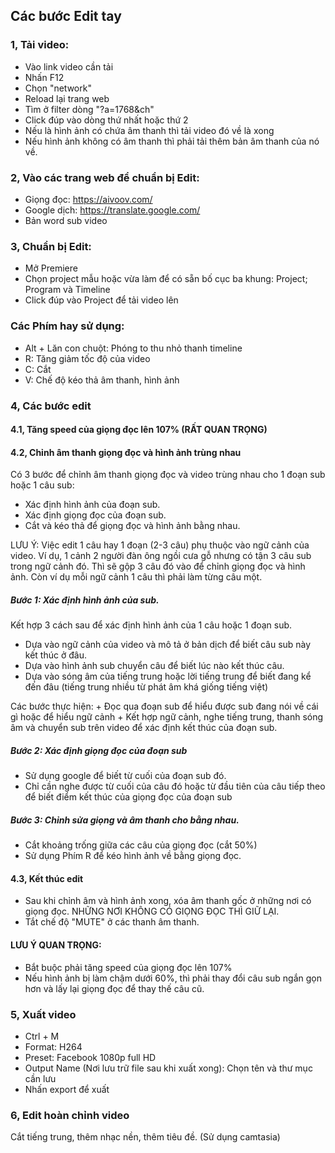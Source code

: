 ## Các bước Edit tay

### 1, Tải video:
+ Vào link video cần tải
+  Nhấn F12
+ Chọn "network"
+ Reload lại trang web
+ Tìm ở filter dòng "?a=1768&ch"
+ Click đúp vào dòng thứ nhất hoặc thứ 2
+ Nếu là hình ảnh có chứa âm thanh thì tải video đó về là xong
+ Nếu hình ảnh không có âm thanh thì phải tải thêm bản âm thanh của nó về.

### 2, Vào các trang web để chuẩn bị Edit:
+ Giọng đọc: https://aivoov.com/
+ Google dịch: https://translate.google.com/
+ Bản word sub video

### 3, Chuẩn bị Edit:
+ Mở Premiere
+ Chọn project mẫu hoặc vừa làm để có sẵn bố cục ba khung: Project; Program và Timeline
+ Click đúp vào Project để tải video lên

### Các Phím hay sử dụng:
 - Alt + Lăn con chuột: Phóng to thu nhỏ thanh timeline
 - R: Tăng giảm tốc độ của video
 - C: Cắt
 - V: Chế độ kéo thả âm thanh, hình ảnh

### 4, Các bước edit

#### 4.1, Tăng speed của giọng đọc lên 107% (RẤT QUAN TRỌNG)

#### 4.2, Chỉnh âm thanh giọng đọc và hình ảnh trùng nhau
Có 3 bước để chỉnh âm thanh giọng đọc và video trùng nhau cho 1 đoạn sub hoặc 1 câu sub:
- Xác định hình ảnh của đoạn sub.
- Xác định giọng đọc của đoạn sub.
- Cắt và kéo thả để giọng đọc và hình ảnh bằng nhau.

LƯU Ý: Việc edit 1 câu hay 1 đoạn (2-3 câu) phụ thuộc vào ngữ cảnh của video. Ví dụ, 1 cảnh 2 người đàn ông ngồi cưa gỗ nhưng có tận 3 câu sub trong ngữ cảnh đó. Thì sẽ gộp 3 câu đó vào để chỉnh giọng đọc và hình ảnh. Còn ví dụ mỗi ngữ cảnh 1 câu thì phải làm từng câu một.

##### Bước 1: Xác định hình ảnh của sub.
Kết hợp 3 cách sau để xác định hình ảnh của 1 câu hoặc 1 đoạn sub.
- Dựa vào ngữ cảnh của video và mô tả ở bản dịch để biết câu sub này kết thúc ở đâu.
- Dựa vào hình ảnh sub chuyển câu để biết lúc nào kết thúc câu.
- Dựa vào sóng âm của tiếng trung hoặc lời tiếng trung để biết đang kể đến đâu (tiếng trung nhiều từ phát âm khá giống tiếng việt)

Các bước thực hiện:
	+ Đọc qua đoạn sub để hiểu được sub đang nói về cái gì hoặc để hiểu ngữ cảnh
	+ Kết hợp ngữ cảnh, nghe tiếng trung, thanh sóng âm và chuyển sub trên video để xác định kết thúc của đoạn sub.

##### Bước 2: Xác định giọng đọc của đoạn sub
+ Sử dụng google để biết từ cuối của đoạn sub đó.
+ Chỉ cần nghe được từ cuối của câu đó hoặc từ đầu tiên của câu tiếp theo để biết điểm kết thúc của giọng đọc của đoạn sub

##### Bước 3: Chỉnh sửa giọng và âm thanh cho bằng nhau.
+ Cắt khoảng trống giữa các câu của giọng đọc (cắt 50%)
+ Sử dụng Phím R để kéo hình ảnh về bằng giọng đọc.

#### 4.3, Kết thúc edit
+ Sau khi chỉnh âm và hình ảnh xong, xóa âm thanh gốc ở những nơi có giọng đọc. NHỮNG NƠI KHÔNG CÓ GIỌNG ĐỌC THÌ GIỮ LẠI.
+ Tắt chế độ "MUTE" ở các thanh âm thanh.


#### LƯU Ý QUAN TRỌNG:
+ Bắt buộc phải tăng speed của giọng đọc lên 107%
+ Nếu hình ảnh bị làm chậm dưới 60%, thì phải thay đổi câu sub ngắn gọn hơn và lấy lại giọng đọc để thay thế câu cũ.

### 5, Xuất video

- Ctrl + M
- Format: H264
- Preset: Facebook 1080p full HD
- Output Name (Nơi lưu trữ file sau khi xuất xong): Chọn tên và thư mục cần lưu
- Nhấn export để xuất
### 6, Edit hoàn chỉnh video
Cắt tiếng trung, thêm nhạc nền, thêm tiêu đề. (Sử dụng camtasia)
